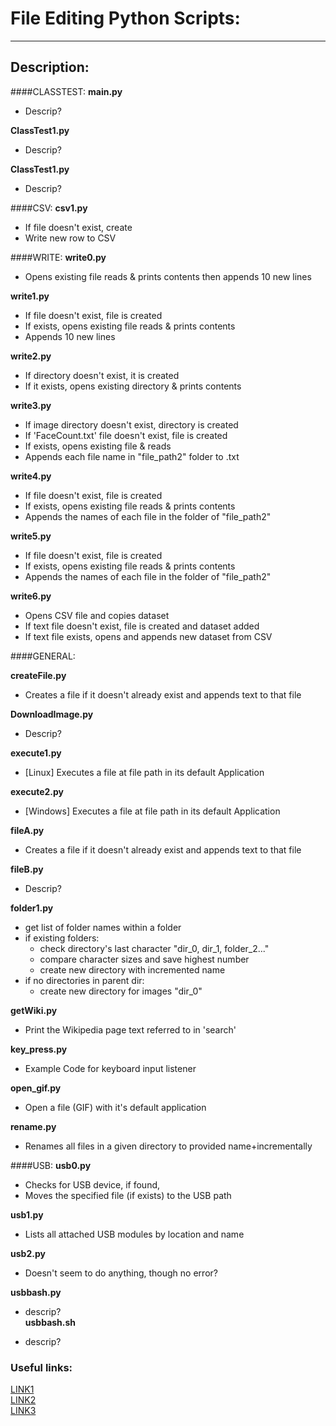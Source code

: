 
# File Editing Python Scripts:  
------------------------------
## Description:

####CLASSTEST:
**main.py**

* Descrip?

**ClassTest1.py**

* Descrip?

**ClassTest1.py**

* Descrip?

####CSV:
**csv1.py**

* If file doesn't exist, create
* Write new row to CSV

####WRITE:
**write0.py**  

* Opens existing file reads & prints contents then appends 10 new lines  

**write1.py**  

* If file doesn't exist, file is created  
* If exists, opens existing file reads & prints contents  
* Appends 10 new lines
			
**write2.py**  

* If directory doesn't exist, it is created  
* If it exists, opens existing directory & prints contents
			
**write3.py**  

* If image directory doesn't exist, directory is created  
* If 'FaceCount.txt' file doesn't exist, file is created  
* If exists, opens existing file & reads  
* Appends each file name in "file_path2" folder to .txt
			
**write4.py**  

* If file doesn't exist, file is created  
* If exists, opens existing file reads & prints contents  
* Appends the names of each file in the folder of "file_path2" 

**write5.py**  

* If file doesn't exist, file is created  
* If exists, opens existing file reads & prints contents  
* Appends the names of each file in the folder of "file_path2" 

**write6.py**

* Opens CSV file and copies dataset  
* If text file doesn't exist, file is created and dataset added  
* If text file exists, opens and appends new dataset from CSV

####GENERAL:

**createFile.py**  

* Creates a file if it doesn't already exist and appends text to that file  

**DownloadImage.py**

* Descrip?

**execute1.py**  

* [Linux]   Executes a file at file path in its default Application 

**execute2.py**  

* [Windows] Executes a file at file path in its default Application

**fileA.py**

* Creates a file if it doesn't already exist and appends text to that file

**fileB.py**

* Descrip?

**folder1.py**	

* get list of folder names within a folder  
* if existing folders:  
	* check directory's last character "dir_0, dir_1, folder_2..."  
	* compare character sizes and save highest number  
	* create new directory with incremented name  
* if no directories in parent dir:  
	* create new directory for images "dir_0"

**getWiki.py**  

* Print the Wikipedia page text referred to in 'search'

**key_press.py**  

* Example Code for keyboard input listener

**open_gif.py**  

* Open a file (GIF) with it's default application

**rename.py**  

* Renames all files in a given directory to provided name+incrementally 


####USB:
**usb0.py**  

* Checks for USB device, if found,  
* Moves the specified file (if exists) to the USB path

**usb1.py**  

* Lists all attached USB modules by location and name 

**usb2.py**  

* Doesn't seem to do anything, though no error?

**usbbash.py**  

* descrip?  
**usbbash.sh**  

* descrip? 

### Useful links:  
[LINK1](https://docs.python.org/2/tutorial/inputoutput.html)  
[LINK2](http://www.pythonforbeginners.com/files/reading-and-writing-files-in-python)  
[LINK3](http://www.guru99.com/reading-and-writing-files-in-python.html)

	
